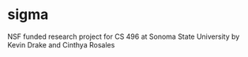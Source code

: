 # sigma
NSF funded research project for CS 496 at Sonoma State University by Kevin Drake and Cinthya Rosales
